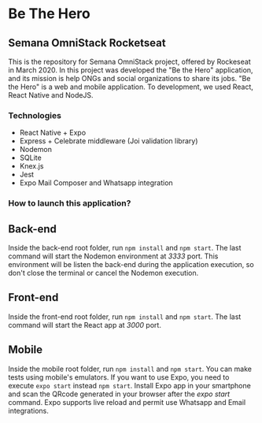 # Be The Hero
## Semana OmniStack Rocketseat

This is the repository for Semana OmniStack project, offered by Rockeseat in March 2020. In this project was developed the "Be the Hero" application, and its mission is help ONGs and social organizations to share its jobs. "Be the Hero" is a web and mobile application. To development, we used React, React Native and NodeJS.

### Technologies

- React Native + Expo
- Express + Celebrate middleware (Joi validation library)
- Nodemon
- SQLite
- Knex.js
- Jest
- Expo Mail Composer and Whatsapp integration

### How to launch this application?

## Back-end

Inside the back-end root folder, run `npm install` and `npm start`. The last command will start the Nodemon environment at _3333_ port. This environment will be listen the back-end during the application execution, so don't close the terminal or cancel the Nodemon execution.

## Front-end

Inside the front-end root folder, run `npm install` and `npm start`. The last command will start the React app at _3000_ port.

## Mobile

Inside the mobile root folder, run `npm install` and `npm start`. You can make tests using mobile's emulators. If you want to use Expo, you need to execute `expo start` instead `npm start`. Install Expo app in your smartphone and scan the QRcode generated in your browser after the _expo start_ command. Expo supports live reload and permit use Whatsapp and Email integrations.
